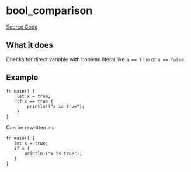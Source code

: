 # bool_comparison

[Source Code](https://github.com/software-mansion/cairo-lint/tree/main/src/lints/bool_comparison.rs#L42)

## What it does

Checks for direct variable with boolean literal like `a == true` or `a == false`.

## Example

```cairo
fn main() {
    let x = true;
    if x == true {
        println!("x is true");
    }
}
```

Can be rewritten as:

```cairo
fn main() {
   let x = true;
   if x {
       println!("x is true");
   }
}
```
